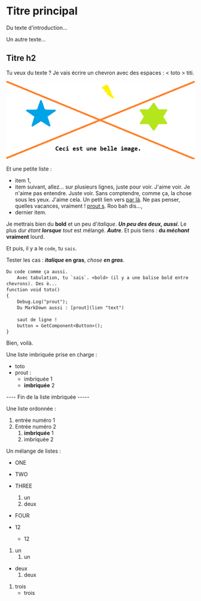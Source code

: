 # Titre principal

Du texte d'introduction...

Un autre texte...

## Titre h2

Tu veux du texte ? Je vais écrire un chevron avec des espaces : < toto > titi.

![Workflow specular](uneImage.png)

Et une petite liste :
- item 1,
- item suivant, allez... sur plusieurs lignes, juste pour voir. J'aime voir. Je n'aime pas entendre. Juste voir. Sans comptendre, comme ça, la chose sous les yeux. J'aime cela. Un petit lien vers [par là](https://duckduckgo.com "contenu bulle"). Ne pas penser, quelles vacances, vraiment ! [prout s](uneImage.png "belle image"). Roo bah dis...,
- dernier item.

Je mettrais bien du **bold** et un peu d'*italique*. ***Un peu des deux, aussi***. Le plus *dur étant **lorsque** tout* est mélangé. ***Autre***. Et puis tiens : **du *méchant* vraiment** lourd.

Et puis, il y a le `code`, tu `sais`.

Tester les cas : ***italique* en gras**, *chose **en gras***.
```
Du code comme ça aussi.
	Avec tabulation, tu `sais`. <bold> (il y a une balise bold entre chevrons). Des è...
function void toto()
{
	Debug.Log("prout");
	Du MarkDown aussi : [prout](lien "text")
   
	saut de ligne !
	button = GetComponent<Button>();
}
```

Bien, voilà.

Une liste imbriquée prise en charge :
- toto
- prout :
   - imbriquée 1
   - **imbriquée** 2

---- Fin de la liste imbriquée -----

Une liste ordonnée :
1. entrée numéro 1
2. Entrée numéro 2
   1. **imbriquée** 1
   2. imbriquée 2

Un mélange de listes :
- ONE
- TWO
- THREE
   1. un  
   2. deux
- FOUR


- 12
   - 12

1. un
   1. un

- deux
   1. deux

1. trois
   - trois